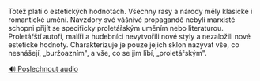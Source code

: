 
Totéž platí o estetických hodnotách. Všechny rasy a národy měly klasické i romantické umění. Navzdory své vášnivé propagandě nebyli marxisté schopni přijít se specificky proletářským uměním nebo literaturou. Proletářští autoři, malíři a hudebníci nevytvořili nové styly a nezaložili nové estetické hodnoty. Charakterizuje je pouze jejich sklon nazývat vše, co nesnášejí, „buržoazním", a vše, co se jim líbí, „proletářským".

[🔊 Poslechnout audio](/data/7-paragraphs/audio/chapter_26/para_001-Tot-plat-o-estetickch-hodnotch-Vechny-rasy.mp3)
